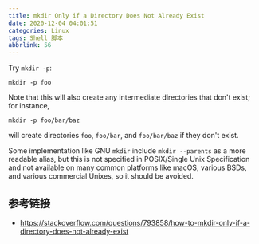 ```yaml
---
title: mkdir Only if a Directory Does Not Already Exist
date: 2020-12-04 04:01:51
categories: Linux
tags: Shell 脚本
abbrlink: 56
---
```

Try `mkdir -p`:

```
mkdir -p foo
```

Note that this will also create any intermediate directories that don't exist; for instance,

```
mkdir -p foo/bar/baz
```

will create directories `foo`, `foo/bar`, and `foo/bar/baz` if they don't exist.

Some implementation like GNU `mkdir` include `mkdir --parents` as a more readable alias, but this is not specified in POSIX/Single Unix Specification and not available on many common platforms like macOS, various BSDs, and various commercial Unixes, so it should be avoided.

## 参考链接

- https://stackoverflow.com/questions/793858/how-to-mkdir-only-if-a-directory-does-not-already-exist
